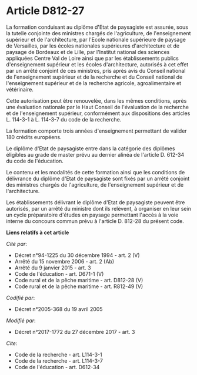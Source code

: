 # Article D812-27

La formation conduisant au diplôme d'Etat de paysagiste est assurée, sous la tutelle conjointe des ministres chargés de
l'agriculture, de l'enseignement supérieur et de l'architecture, par l'Ecole nationale supérieure de paysage de Versailles,
par les écoles nationales supérieures d'architecture et de paysage de Bordeaux et de Lille, par l'Institut national des
sciences appliquées Centre Val de Loire ainsi que par les établissements publics d'enseignement supérieur et les écoles
d'architecture, autorisés à cet effet par un arrêté conjoint de ces ministres, pris après avis du Conseil national de
l'enseignement supérieur et de la recherche et du Conseil national de l'enseignement supérieur et de la recherche agricole,
agroalimentaire et vétérinaire.

Cette autorisation peut être renouvelée, dans les mêmes conditions, après une évaluation nationale par le Haut Conseil de
l'évaluation de la recherche et de l'enseignement supérieur, conformément aux dispositions des articles L. 114-3-1 à L.
114-3-7 du code de la recherche.

La formation comporte trois années d'enseignement permettant de valider 180 crédits européens.

Le diplôme d'Etat de paysagiste entre dans la catégorie des diplômes éligibles au grade de master prévu au dernier alinéa de
l'article D. 612-34 du code de l'éducation.

Le contenu et les modalités de cette formation ainsi que les conditions de délivrance du diplôme d'Etat de paysagiste sont
fixés par un arrêté conjoint des ministres chargés de l'agriculture, de l'enseignement supérieur et de l'architecture.

Les établissements délivrant le diplôme d'Etat de paysagiste peuvent être autorisés, par un arrêté du ministre dont ils
relèvent, à organiser en leur sein un cycle préparatoire d'études en paysage permettant l'accès à la voie interne du concours
commun prévu à l'article D. 812-28 du présent code.

**Liens relatifs à cet article**

_Cité par_:

  - Décret n°94-1225 du 30 décembre 1994 - art. 2 (V)
  - Arrêté du 15 novembre 2006 - art. 2 (Ab)
  - Arrêté du 9 janvier 2015 - art. 3
  - Code de l'éducation - art. D671-1 (V)
  - Code rural et de la pêche maritime - art. D812-28 (V)
  - Code rural et de la pêche maritime - art. R812-49 (V)

_Codifié par_:

  - Décret n°2005-368 du 19 avril 2005

_Modifié par_:

  - Décret n°2017-1772 du 27 décembre 2017 - art. 3

_Cite_:

  - Code de la recherche - art. L114-3-1
  - Code de la recherche - art. L114-3-7
  - Code de l'éducation - art. D612-34

